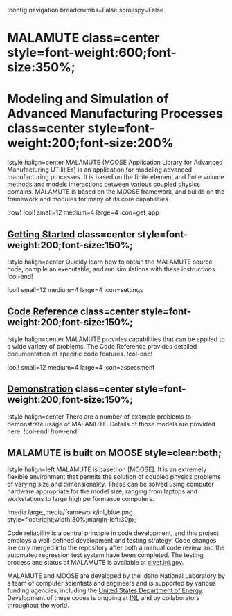 !config navigation breadcrumbs=False scrollspy=False

# MALAMUTE class=center style=font-weight:600;font-size:350%;

# Modeling and Simulation of Advanced Manufacturing Processes class=center style=font-weight:200;font-size:200%

!style halign=center
MALAMUTE (MOOSE Application Library for Advanced Manufacturing UTilitiEs) is an
application for modeling advanced manufacturing processes. It is based on the
finite element and finite volume methods and models interactions between various
coupled physics domains. MALAMUTE is based on the MOOSE framework, and builds on
the framework and modules for many of its core capabilities.

!row!
!col! small=12 medium=4 large=4 icon=get_app
## [Getting Started](getting_started/installation.md) class=center style=font-weight:200;font-size:150%;

!style halign=center
Quickly learn how to obtain the MALAMUTE source code, compile an executable, and
run simulations with these instructions.
!col-end!

!col! small=12 medium=4 large=4 icon=settings

## [Code Reference](syntax/index.md) class=center style=font-weight:200;font-size:150%;

!style halign=center
MALAMUTE provides capabilities that can be applied to a wide variety of problems.
The Code Reference provides detailed documentation of specific code features.
!col-end!

!col! small=12 medium=4 large=4 icon=assessment
## [Demonstration](demonstration/Placeholder.md) class=center style=font-weight:200;font-size:150%;

!style halign=center
There are a number of example problems to demonstrate usage of MALAMUTE. Details
of those models are provided here.
!col-end!
!row-end!

## MALAMUTE is built on MOOSE style=clear:both;

!style halign=left
MALAMUTE is based on [MOOSE]. It is an extremely flexible environment that permits
the solution of coupled physics problems of varying size and dimensionality. These
can be solved using computer hardware appropriate for the model size, ranging from
laptops and workstations to large high performance computers.

!media large_media/framework/inl_blue.png style=float:right;width:30%;margin-left:30px;

Code reliability is a central principle in code development, and this project
employs a well-defined development and testing strategy.  Code changes are only
merged into the repository after both a manual code review and the automated
regression test system have been completed.  The testing process and status of
MALAMUTE is available at [civet.inl.gov](https://civet.inl.gov/repo/936/).

MALAMUTE and MOOSE are developed by the Idaho National Laboratory by a team of
computer scientists and engineers and is supported by various funding agencies,
including the [United States Department of Energy](http://energy.gov).  Development
of these codes is ongoing at [INL](https://www.inl.gov) and by collaborators
throughout the world.

